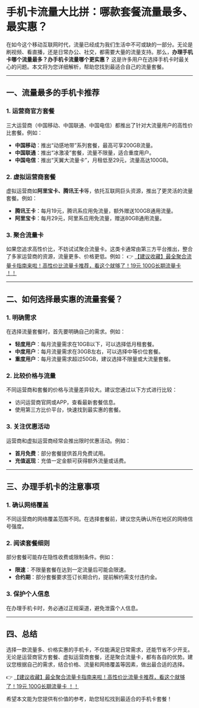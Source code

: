 # 手机卡流量大比拼：哪款套餐流量最多、最实惠？

在如今这个移动互联网时代，流量已经成为我们生活中不可或缺的一部分。无论是刷视频、看直播，还是日常办公、社交，都需要大量的流量支持。那么，**办理手机卡哪个流量最多？办手机卡流量哪个更实惠？** 这是许多用户在选择手机卡时最关心的问题。本文将为您详细解析，帮助您找到最适合自己的流量套餐。

---

## 一、流量最多的手机卡推荐

### 1. 运营商官方套餐
三大运营商（中国移动、中国联通、中国电信）都推出了针对大流量用户的高性价比套餐。例如：
- **中国移动**：推出“动感地带”系列套餐，最高可享200GB流量。
- **中国联通**：推出“冰激凌”套餐，流量不限量，适合重度用户。
- **中国电信**：推出“天翼大流量卡”，月租低至29元，流量高达100GB。

### 2. 虚拟运营商套餐
虚拟运营商如**阿里宝卡、腾讯王卡**等，依托互联网巨头资源，推出了更灵活的流量套餐。例如：
- **腾讯王卡**：每月19元，腾讯系应用免流量，额外赠送100GB通用流量。
- **阿里宝卡**：每月29元，阿里系应用免流量，赠送80GB通用流量。

### 3. 聚合流量卡
如果您追求高性价比，不妨试试聚合流量卡。这类卡通常由第三方平台推出，整合了多家运营商的资源，流量更多、价格更低。例如：
👉 [【建议收藏】最全聚合流量卡指南来啦！高性价比流量卡推荐，看这个就够了！19元 100G长期流量卡 ！！](https://bit.ly/Liuliangka)

---

## 二、如何选择最实惠的流量套餐？

### 1. 明确需求
在选择流量套餐时，首先要明确自己的需求。例如：
- **轻度用户**：每月流量需求在10GB以下，可以选择低月租套餐。
- **中度用户**：每月流量需求在30GB左右，可以选择中等价位套餐。
- **重度用户**：每月流量需求超过50GB，建议选择不限量或大流量套餐。

### 2. 比较价格与流量
不同运营商和套餐的价格与流量差异较大。建议您通过以下方式进行比较：
- 访问运营商官网或APP，查看最新套餐信息。
- 使用第三方比价平台，快速找到最实惠的套餐。

### 3. 关注优惠活动
运营商和虚拟运营商经常会推出限时优惠活动。例如：
- **首月免费**：部分套餐提供首月免费试用。
- **充值返现**：充值一定金额可获得额外流量或话费。

---

## 三、办理手机卡的注意事项

### 1. 确认网络覆盖
不同运营商的网络覆盖范围不同。在选择套餐前，建议您先确认所在地区的网络信号强度。

### 2. 阅读套餐细则
部分套餐可能存在隐性收费或限制条件。例如：
- **限速**：不限量套餐在达到一定流量后可能会限速。
- **合约期**：部分套餐要求签订长期合约，提前解约需支付违约金。

### 3. 保护个人信息
在办理手机卡时，务必通过正规渠道，避免泄露个人信息。

---

## 四、总结

选择一款流量多、价格实惠的手机卡，不仅能满足日常需求，还能节省不少开支。无论是运营商官方套餐、虚拟运营商套餐，还是聚合流量卡，都有各自的优势。建议您根据自己的需求，结合价格、流量和网络覆盖等因素，做出最合适的选择。

👉 [【建议收藏】最全聚合流量卡指南来啦！高性价比流量卡推荐，看这个就够了！19元 100G长期流量卡 ！！](https://bit.ly/Liuliangka)

希望本文能为您提供有价值的参考，助您轻松找到最适合的手机卡套餐！